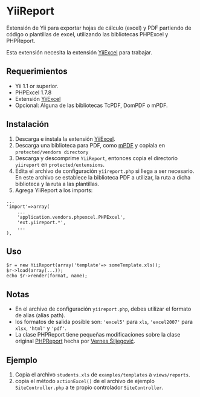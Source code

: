 # YiiReport

Extensión de Yii para exportar hojas de cálculo (excel) y PDF partiendo de código o plantillas de excel,
utilizando las bibliotecas PHPExcel y PHPReport.
 
Esta extensión necesita la extensión [YiiExcel](https://bitbucket.org/upnfm/yiiexcel) para trabajar.

## Requerimientos

* Yii 1.1 or superior.
* PHPExcel 1.7.8
* Extensión [YiiExcel](http://www.yiiframework.com/extension/yiiexcel/)
* Opcional: Alguna de las bibliotecas TcPDF, DomPDF o mPDF.

## Instalación

1. Descarga e instala la extensión [YiiExcel](http://www.yiiframework.com/extension/yiiexcel/).
2. Descarga una biblioteca para PDF, como [mPDF](http://www.mpdf1.com/mpdf/index.php) y copiala en `protected/vendors directory`
3. Descarga y descomprime `YiiReport`, entonces copia el directorio `yiireport` en `protected/extensions`.
4. Edita el archivo de configuración `yiireport.php` si llega a ser necesario. 
    En este archivo se establece la biblioteca PDF a utilizar, la ruta a dicha biblioteca y la ruta a las plantillas. 
5. Agrega YiiReport a los imports:

~~~
...
'import'=>array(
    ...
    'application.vendors.phpexcel.PHPExcel',
    'ext.yiireport.*',
    ...
),
~~~


## Uso

~~~
$r = new YiiReport(array('template'=> someTemplate.xls));
$r->load(array(...));
echo $r->render(format, name);
~~~

## Notas

* En el archivo de configuración `yiireport.php`, debes utilizar el formato de alias (alias path).
* los formatos de salida posible son: `'excel5'` para `xls`, `'excel2007'` para `xlsx`, `'html'` y `'pdf'`.
* La clase PHPReport tiene pequeñas modificaciones sobre la clase original [PHPReport](https://github.com/vernes/PHPReport) hecha por [Vernes Šiljegović](https://github.com/vernes).

## Ejemplo

1. Copia el archivo `students.xls` de `examples/templates` a `views/reports`.
2. copia el método `actionExcel()` de el archivo de ejemplo `SiteController.php` a te propio controlador `SiteController`.
